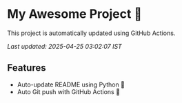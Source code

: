 # My Awesome Project 🚀

This project is automatically updated using GitHub Actions.

_Last updated: 2025-04-25 03:02:07 IST_

## Features
- Auto-update README using Python 🐍
- Auto Git push with GitHub Actions 🤖

